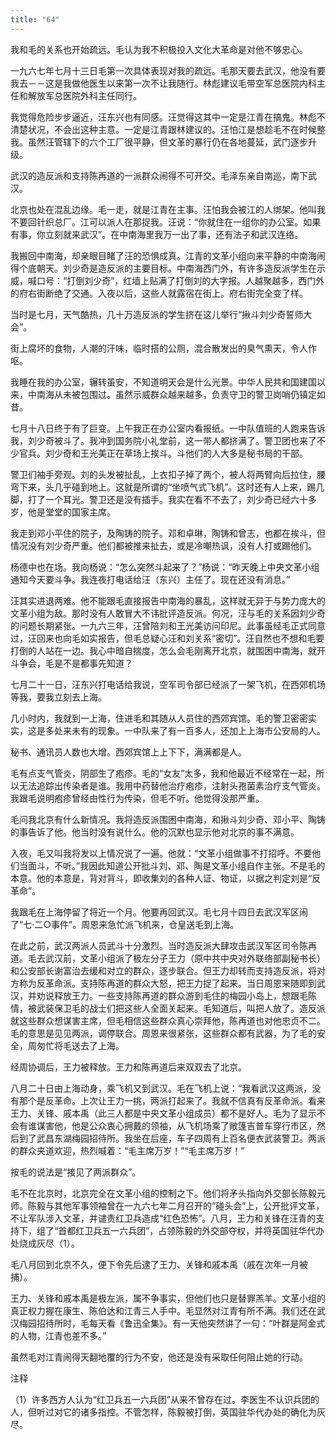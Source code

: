 ```yaml
---
title: "64"
---
```


我和毛的关系也开始疏远。毛认为我不积极投入文化大革命是对他不够忠心。

一九六七年七月十三日毛第一次具体表现对我的疏远。毛那天要去武汉，他没有要我去－－这是我做他医生以来第一次不让我随行。林彪建议毛带空军总医院内科主任和解放军总医院外科主任同行。

我觉得危险步步逼近，汪东兴也有同感。汪觉得这其中一定是江青在搞鬼。林彪不清楚状况，不会出这种主意。一定是江青跟林建议的。汪怕江是想趁毛不在时候整我。虽然汪管辖下的六个工厂很平静，但文革的暴行仍在各地蔓延，武门逐步升级。

武汉的造反派和支持陈再道的一派群众闹得不可开交。毛泽东亲自南巡，南下武汉。

北京也处在混乱边缘。毛一走，就是江青在主事。汪怕我会被江的人绑架。他叫我不要回针织总厂。江可以派人在那捉我。汪说：“你就住在一组你的办公室。如果有事，你立刻就来武汉”。在中南海里我万一出了事，还有法子和武汉连络。

我搬回中南海，却亲眼目睹了汪的恐惧成真。江青的文革小组向来平静的中南海闹得个底朝天。刘少奇是造反派的主要目标。中南海西门外，有许多造反派学生在示威，喊口号：“打倒刘少奇”，红墙上贴满了打倒刘的大字报。人越聚越多，西门外的府右街断绝了交通。入夜以后，这些人就露宿在街上。府右街完全变了样。

当时是七月，天气酷热，几十万造反派的学生挤在这儿举行“揪斗刘少奇誓师大会”。

街上腐坏的食物，人潮的汗味，临时搭的公厕，混合散发出的臭气熏天，令人作呕。

我睡在我的办公室，辗转虽安，不知道明天会是什么光景。中华人民共和国建国以来，中南海从未被包围过。虽然示威群众越来越多，负责守卫的警卫岗哨仍镇定如昔。

七月十八日终于有了巨变。上午我正在办公室内看报纸。一中队值班的人跑来告诉我，刘少奇被斗了。我冲到国务院小礼堂前，这一带人都挤满了。警卫团也来了不少官兵。刘少奇和王光美正在草场上挨斗。斗他们的人大多是秘书局的干部。

警卫们袖手旁观。刘的头发被扯乱，上衣扣子掉了两个，被人将两臂向后拉住，腰弯下来，头几乎碰到地上。这就是所谓的“坐喷气式飞机”。这时还有人上来，踢几脚，打了一个耳光。警卫还是没有插手。我实在看不不去了，刘少奇已经六十多岁，他是堂堂的国家主席。

我走到邓小平住的院子，及陶铸的院子。邓和卓琳，陶铸和曾志，也都在挨斗，但情况没有刘少奇严重。他们都被推来扯去，或是冷嘲热讽，没有人打或踢他们。

杨德中也在场。我向杨说：“怎么突然斗起来了？”杨说：“昨天晚上中央文革小组通知今天要斗争。我连夜打电话给汪（东兴）主任了。现在还没有消息。”

汪其实进退两难。他不能跟毛直接报告中南海的暴乱，这样就无异于与势力庞大的文革小组为敌。那时没有人敢冒大不讳批评造反派。何况，汪与毛的关系因刘少奇的问题长期紧张。一九六三年，汪曾陪刘和王光美访问印尼。此事虽经毛正式同意过，汪回来也向毛如实报告，但毛总疑心汪和刘关系“密切”。汪自然也不想和毛要打倒的人站在一边。我心中暗自揣度，怎么会毛刚离开北京，就围困中南海，就开斗争会，毛是不是都事先知道？

七月二十一日，汪东兴打电话给我说，空军司令部已经派了一架飞机，在西郊机场等我，要我立刻去上海。

几小时内，我就到一上海，住进毛和其随从人员住的西郊宾馆。毛的警卫密密实实，这是多处来未有的现象。一中队来了有一百多人，还加上上海市公安局的人。

秘书、通讯员人数也大增。西郊宾馆上上下下，满满都是人。

毛有点支气管炎，阴部生了疱疹。毛的“女友”太多，我和他最近不经常在一起，所以无法追踪出传染者是谁。我用中药替他治疗疱疹，注射头孢菌素治疗支气管炎。我跟毛说明疱疹曾经由性行为传染，但毛不听。他觉得没那严重。

毛问我北京有什么新情况。我将造反派围困中南海，和揪斗刘少奇、邓小平、陶铸的事告诉了他。他当时没有说什么。他的沉默也显示他对北京的事不满意。

入夜，毛又叫我将发以上情况说了一遍。他就：“文革小组做事不打招呼。不要他们当面斗，不听。”我因此知道公开批斗刘、邓、陶是文革小组自作主张。不是毛的本意。他的本意是，背对背斗，即收集刘的各种人证、物证，以据之判定刘是“反革命”。

我跟毛在上海停留了将近一个月。他要再回武汉。毛七月十四日去武汉军区闹了“七·二○事件”。周恩来急忙派飞机来，仓皇送毛到上海。

在此之前，武汉两派人员武斗十分激烈。当时造反派大肆攻击武汉军区司令陈再道。毛去武汉前，文革小组派了极左分子王力（原中共中央对外联络部副秘书长）和公安部长谢富治去缓和对立的群众，逐步联合。但王力却转而支持造反派，将对方称为反革命派。支持陈再道的群众大怒，把王力捉了起来。当日周恩来随即到武汉，并劝说释放王力。一些支持陈再道的群众游到毛住的梅园小岛上，想跟毛陈情，被武装保卫毛的战士们把这些人全面关起来。毛知道后，叫把人放了。造反派就这些群众想谋害主席，但毛相信这些群众真心崇拜他，陈再道也对他忠贞不二。毛的意思是见见两派，调停联合。周恩来很紧张，这些群众都有武器，为了毛的安全，周匆忙将毛送去了上海。

经周协调后，王力被释放。王力和陈再道后来双双去了北京。

八月二十日由上海动身，乘飞机又到武汉。毛在飞机上说：“我看武汉这两派，没有那个是反革命。上次让王力一挑，两派打起来了。我就不信真有反革命派。看来王力、关锋、戚本禹（此三人都是中央文革小组成员）都不是好人。毛为了显示不会有谁谋害他，他是公众衷心拥戴的领袖，从飞机场乘了敞篷吉普车穿行市区，然后到了武昌东湖梅园招待所。我坐在后座，车子四周有上百名便衣武装警卫。两派的群众夹道欢迎，热烈喊着：“毛主席万岁！”“毛主席万岁！”

按毛的说法是“接见了两派群众”。

毛不在北京时，北京完全在文革小组的控制之下。他们将矛头指向外交部长陈毅元师。陈毅与其他军事领袖曾在一九六七年二月召开的“碰头会”上，公开批评文革，不让军队涉入文革，并谴责红卫兵造成“红色恐怖”。八月，王力和关锋在汪青的支持下，组了“首都红卫兵五一六兵团”，占领陈毅的外交部夺权，并将英国驻华代办处烧成灰尽（1）。

毛八月回到北京不久，便下令先后逮了王力、关锋和戚本禹（戚在次年一月被捕）。

王力、关锋和戚本禹是极左派，属不争事实，但他们也只是替罪羔羊。文革小组的真正权力握在康生、陈伯达和江青三人手中。毛显然对江青有所不满。我们还在武汉梅园招待所时，毛每天看《鲁迅全集》。有一天他突然讲了一句：“叶群是阿金式的人物，江青也差不多。”

虽然毛对江青闹得天翻地覆的行为不安，他还是没有采取任何阻止她的行动。

注释

（1）许多西方人认为“红卫兵五一六兵团”从来不曾存在过。李医生不认识兵团的人，但听过对它的诸多指控。不管怎样，陈毅被打倒，英国驻华代办处的确化为灰尽。

